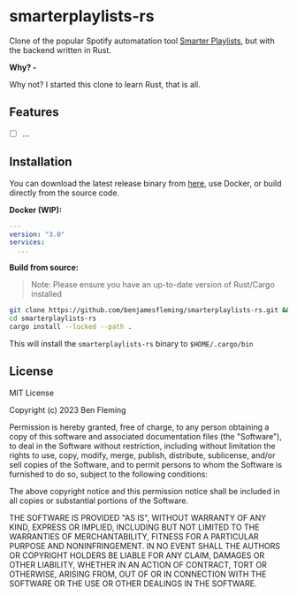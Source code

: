 # smarterplaylists-rs

Clone of the popular Spotify automatation tool [Smarter Playlists](http://smarterplaylists.playlistmachinery.com/), but with the backend written in Rust.

**Why? -**

Why not? I started this clone to learn Rust, that is all.

## Features

- [ ] ...

## Installation

You can download the latest release binary from [here](https:://github.com/benjamesleming/smarterplaylists-rs/releases), use Docker, or build directly from the source code.

**Docker (WIP):**

```yaml
---
version: "3.0"
services:
  ...
````

**Build from source:**

> Note: Please ensure you have an up-to-date version of Rust/Cargo installed

```bash
git clone https://github.com/benjamesfleming/smarterplaylists-rs.git && cd smarterplaylists-rs
cd smarterplaylists-rs
cargo install --locked --path .
````

This will install the `smarterplaylists-rs` binary to `$HOME/.cargo/bin`

## License

MIT License

Copyright (c) 2023 Ben Fleming

Permission is hereby granted, free of charge, to any person obtaining a copy of this software and associated documentation files (the "Software"), to deal in the Software without restriction, including without limitation the rights to use, copy, modify, merge, publish, distribute, sublicense, and/or sell copies of the Software, and to permit persons to whom the Software is furnished to do so, subject to the following conditions:

The above copyright notice and this permission notice shall be included in all copies or substantial portions of the Software.

THE SOFTWARE IS PROVIDED "AS IS", WITHOUT WARRANTY OF ANY KIND, EXPRESS OR IMPLIED, INCLUDING BUT NOT LIMITED TO THE WARRANTIES OF MERCHANTABILITY, FITNESS FOR A PARTICULAR PURPOSE AND NONINFRINGEMENT. IN NO EVENT SHALL THE AUTHORS OR COPYRIGHT HOLDERS BE LIABLE FOR ANY CLAIM, DAMAGES OR OTHER LIABILITY, WHETHER IN AN ACTION OF CONTRACT, TORT OR OTHERWISE, ARISING FROM, OUT OF OR IN CONNECTION WITH THE SOFTWARE OR THE USE OR OTHER DEALINGS IN THE SOFTWARE.